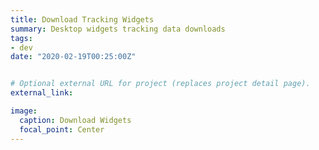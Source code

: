 ```yaml
---
title: Download Tracking Widgets
summary: Desktop widgets tracking data downloads 
tags:
- dev
date: "2020-02-19T00:25:00Z"


# Optional external URL for project (replaces project detail page).
external_link: 

image:
  caption: Download Widgets
  focal_point: Center
---
```






